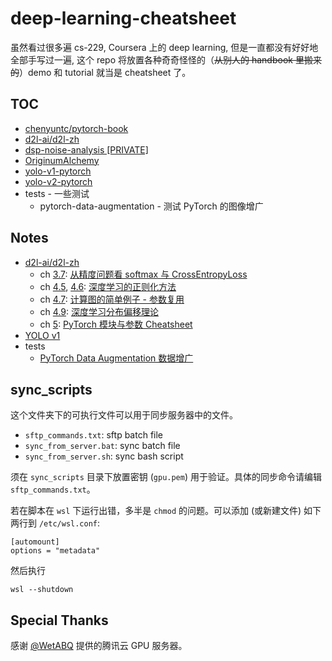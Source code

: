 # deep-learning-cheatsheet

虽然看过很多遍 cs-229, Coursera 上的 deep learning, 但是一直都没有好好地全部手写过一遍, 这个 repo 将放置各种奇奇怪怪的（~~从别人的 handbook 里搬来的~~）demo 和 tutorial 就当是 cheatsheet 了。

## TOC

* [chenyuntc/pytorch-book](https://github.com/chenyuntc/pytorch-book)
* [d2l-ai/d2l-zh](https://github.com/d2l-ai/d2l-zh)
* [dsp-noise-analysis [PRIVATE]](https://github.com/JeffersonQin/c919-noise-analysis)
* [OriginumAlchemy](https://github.com/JeffersonQin/OriginumAlchemy)
* [yolo-v1-pytorch](https://github.com/JeffersonQin/yolo-v1-pytorch)
* [yolo-v2-pytorch](https://github.com/JeffersonQin/yolo-v2-pytorch)
* tests - 一些测试
  * pytorch-data-augmentation - 测试 PyTorch 的图像增广

## Notes

* [d2l-ai/d2l-zh](https://github.com/d2l-ai/d2l-zh)
  * ch [3.7](https://zh-v2.d2l.ai/chapter_linear-networks/softmax-regression-concise.html): [从精度问题看 softmax 与 CrossEntropyLoss](https://gyrojeff.top/index.php/archives/%E4%BB%8E%E7%B2%BE%E5%BA%A6%E9%97%AE%E9%A2%98%E7%9C%8B-softmax-%E4%B8%8E-CrossEntropyLoss/)
  * ch [4.5](https://zh-v2.d2l.ai/chapter_multilayer-perceptrons/weight-decay.html), [4.6](https://zh-v2.d2l.ai/chapter_multilayer-perceptrons/dropout.html): [深度学习的正则化方法](https://gyrojeff.top/index.php/archives/deep-learning-regularization-methods/)
  * ch [4.7](https://zh-v2.d2l.ai/chapter_multilayer-perceptrons/backprop.html): [计算图的简单例子 - 参数复用](https://gyrojeff.top/index.php/archives/%E8%AE%A1%E7%AE%97%E5%9B%BE%E7%9A%84%E7%AE%80%E5%8D%95%E4%BE%8B%E5%AD%90-%E5%8F%82%E6%95%B0%E5%A4%8D%E7%94%A8/)
  * ch [4.9](https://zh-v2.d2l.ai/chapter_multilayer-perceptrons/environment.html): [深度学习分布偏移理论](https://gyrojeff.top/index.php/archives/%E6%B7%B1%E5%BA%A6%E5%AD%A6%E4%B9%A0%E5%88%86%E5%B8%83%E5%81%8F%E7%A7%BB%E7%90%86%E8%AE%BA/)
  * ch [5](https://zh-v2.d2l.ai/chapter_deep-learning-computation/index.html): [PyTorch 模块与参数 Cheatsheet](https://gyrojeff.top/index.php/archives/PyTorch-%E6%A8%A1%E5%9D%97%E4%B8%8E%E5%8F%82%E6%95%B0-Cheatsheet/)
* [YOLO v1](https://gyrojeff.top/index.php/archives/%E8%AF%BB%E8%AE%BA%E6%96%87YOLO-v1/)
* tests
  * [PyTorch Data Augmentation 数据增广](https://gyrojeff.top/index.php/archives/PyTorch-Data-Augmentation-%E6%95%B0%E6%8D%AE%E5%A2%9E%E5%B9%BF/)

## sync_scripts

这个文件夹下的可执行文件可以用于同步服务器中的文件。

* `sftp_commands.txt`: sftp batch file
* `sync_from_server.bat`: sync batch file
* `sync_from_server.sh`: sync bash script

须在 `sync_scripts` 目录下放置密钥 (`gpu.pem`) 用于验证。具体的同步命令请编辑 `sftp_commands.txt`。

若在脚本在 `wsl` 下运行出错，多半是 `chmod` 的问题。可以添加 (或新建文件) 如下两行到 `/etc/wsl.conf`:

```
[automount]
options = "metadata"
```

然后执行

```
wsl --shutdown
```

## Special Thanks

感谢 [@WetABQ](https://github.com/WetABQ) 提供的腾讯云 GPU 服务器。
